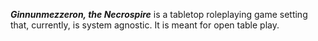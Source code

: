 ***Ginnunmezzeron, the Necrospire*** is a tabletop roleplaying game setting that, currently, is system agnostic. It is meant for open table play.
